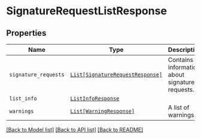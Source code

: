 # SignatureRequestListResponse



## Properties
Name | Type | Description | Notes
------------ | ------------- | ------------- | -------------
| `signature_requests` | [```List[SignatureRequestResponse]```](SignatureRequestResponse.md) |  Contains information about signature requests.  |  |
| `list_info` | [```ListInfoResponse```](ListInfoResponse.md) |    |  |
| `warnings` | [```List[WarningResponse]```](WarningResponse.md) |  A list of warnings.  |  |

[[Back to Model list]](../README.md#documentation-for-models) [[Back to API list]](../README.md#documentation-for-api-endpoints) [[Back to README]](../README.md)

